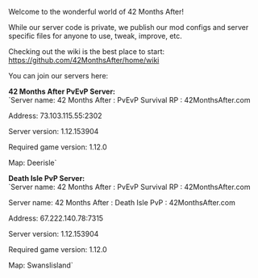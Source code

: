 Welcome to the wonderful world of 42 Months After!

While our server code is private, we publish our mod configs and server specific files for anyone to use, tweak, improve, etc. 

Checking out the wiki is the best place to start: https://github.com/42MonthsAfter/home/wiki


You can join our servers here:

**42 Months After PvEvP Server:**  
`Server name: 42 Months After : PvEvP Survival RP : 42MonthsAfter.com  

Address: 73.103.115.55:2302  

Server version: 1.12.153904  

Required game version: 1.12.0  

Map: Deerisle`  

**Death Isle PvP Server:**  
`Server name: 42 Months After : PvEvP Survival RP : 42MonthsAfter.com  

Server name: 42 Months After : Death Isle PvP : 42MonthsAfter.com  

Address: 67.222.140.78:7315  

Server version: 1.12.153904  

Required game version: 1.12.0  

Map: SwansIisland`  
